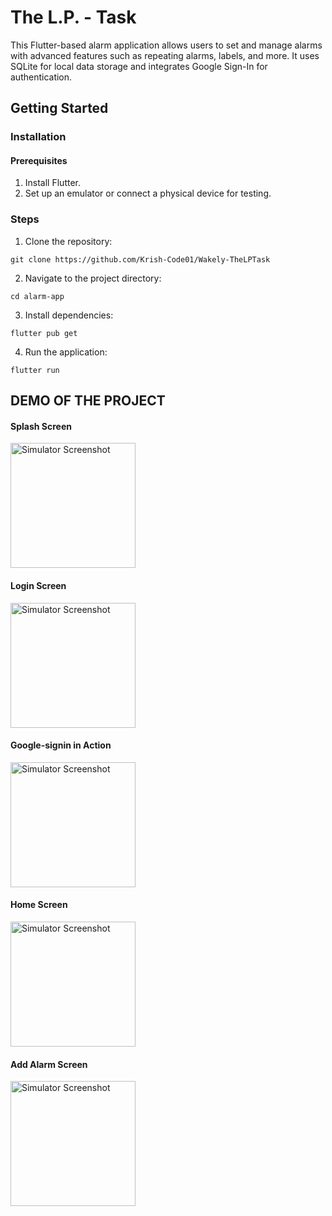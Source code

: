 # The L.P. - Task

This Flutter-based alarm application allows users to set and manage alarms with advanced features such as repeating alarms, labels, and more. It uses SQLite for local data storage and integrates Google Sign-In for authentication. 

## Getting Started

### Installation

#### Prerequisites

1. Install Flutter.<br>
2. Set up an emulator or connect a physical device for testing.

### Steps

1. Clone the repository:

```git clone https://github.com/Krish-Code01/Wakely-TheLPTask```

2. Navigate to the project directory:

```cd alarm-app```

3. Install dependencies:

```flutter pub get```

4. Run the application:

```flutter run```

## DEMO OF THE PROJECT


#### Splash Screen
<img src="https://github.com/user-attachments/assets/f4b8ebbb-1b89-4b6c-89e6-3345079c0959" alt="Simulator Screenshot" width="200"/>

#### Login Screen
<img src="https://github.com/user-attachments/assets/f69b4898-4694-4b76-b6de-348664f37338" alt="Simulator Screenshot" width="200"/>

#### Google-signin in Action
<img src="https://github.com/user-attachments/assets/5b3b8525-6614-4bb0-a6a7-5ec7b313ae56" alt="Simulator Screenshot" width="200"/>

#### Home Screen
<img src="https://github.com/user-attachments/assets/4013b75c-a83c-412b-bcc2-7893bc4d916c" alt="Simulator Screenshot" width="200"/>

#### Add Alarm Screen
<img src="https://github.com/user-attachments/assets/b3f30eeb-2102-441f-8fae-2eb27bff19ec" alt="Simulator Screenshot" width="200"/>



